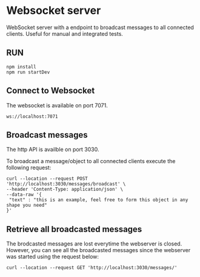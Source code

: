 # Websocket server
WebSocket server with a endpoint to broadcast messages to all connected clients. Useful for manual and integrated tests.

## RUN

```
npm install
npm run startDev
```

## Connect to Websocket

The websocket is available on port 7071.

```
ws://localhost:7071
```

## Broadcast messages
The http API is availble on port 3030.

To broadcast a message/object to all connected clients execute the following request:
```
curl --location --request POST 'http://localhost:3030/messages/broadcast' \
--header 'Content-Type: application/json' \
--data-raw '{
 "text" : "this is an example, feel free to form this object in any shape you need"
}'
```

## Retrieve all broadcasted messages
The brodcasted messages are lost everytime the webserver is closed. However, you can see all the broadcasted messages since the webserver was started using the request below:

```
curl --location --request GET 'http://localhost:3030/messages/'
```